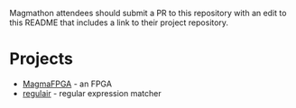 Magmathon attendees should submit a PR to this repository with an edit to this
README that includes a link to their project repository.

# Projects
* [MagmaFPGA](https://github.com/dillonhuff/MagmaFPGA) - an FPGA 
* [regulair](https://github.com/willcrichton/regulair/tree/magma-example) - regular expression matcher
